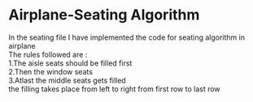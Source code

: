 # Airplane-Seating Algorithm
In the seating file I have implemented the code for seating algorithm in airplane  \
The rules followed are :  \
1.The aisle seats should be filled first  \
2.Then the window seats  \
3.Atlast the middle seats gets filled  \
the filling takes place from left to right from first row to last row  
